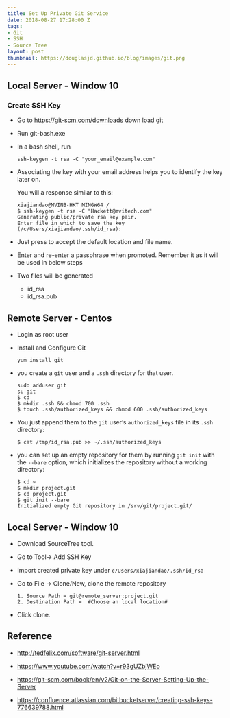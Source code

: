 ```yaml
---
title: Set Up Private Git Service
date: 2018-08-27 17:28:00 Z
tags:
- Git
- SSH
- Source Tree
layout: post
thumbnail: https://douglasjd.github.io/blog/images/git.png
---
```


## Local Server - Window 10


### Create SSH Key

- Go to https://git-scm.com/downloads down load git 

- Run git-bash.exe

- In a bash shell, run

  ```shell
  ssh-keygen -t rsa -C "your_email@example.com"
  ```
<!--more-->

- Associating the key with your email address helps you to identify the key later on. 

  You will a response similar to this:

  ```shell
  xiajiandao@MVINB-HKT MINGW64 /
  $ ssh-keygen -t rsa -C "Hackett@mvitech.com"
  Generating public/private rsa key pair.
  Enter file in which to save the key (/c/Users/xiajiandao/.ssh/id_rsa):
  ```

- Just press <Enter> to accept the default location and file name. 

- Enter and re-enter a passphrase when promoted.  Remember it as it will be used in below steps

- Two files will be generated

  - id_rsa          <RSA Private Key>
  - id_rsa.pub   <RSA Public Key>

## Remote Server - Centos 

- Login as root user

- Install and Configure Git

  ```
  yum install git
  ```

- you create a `git` user and a `.ssh` directory for that user.

  ```shell
  sudo adduser git
  su git
  $ cd
  $ mkdir .ssh && chmod 700 .ssh
  $ touch .ssh/authorized_keys && chmod 600 .ssh/authorized_keys
  ```

- You just append them to the `git` user’s `authorized_keys` file in its `.ssh` directory: 

  ```shel
  $ cat /tmp/id_rsa.pub >> ~/.ssh/authorized_keys
  ```

- you can set up an empty repository for them by running `git init` with the `--bare` option, which initializes the repository without a working directory:

  ```console
  $ cd ~
  $ mkdir project.git
  $ cd project.git
  $ git init --bare
  Initialized empty Git repository in /srv/git/project.git/
  ```



## Local Server - Window 10

- Download SourceTree tool. [](https://www.sourcetreeapp.com/)

- Go to Tool-> Add SSH Key 

- Import created private key under `c/Users/xiajiandao/.ssh/id_rsa`

- Go to File -> Clone/New, clone the remote repository

  ```form
  1. Source Path = git@remote_server:project.git
  2. Destination Path =  #Choose an local location#
  ```

- Click clone.



## Reference

- http://tedfelix.com/software/git-server.html
- https://www.youtube.com/watch?v=r93gUZbjWEo
- https://git-scm.com/book/en/v2/Git-on-the-Server-Setting-Up-the-Server

- https://confluence.atlassian.com/bitbucketserver/creating-ssh-keys-776639788.html